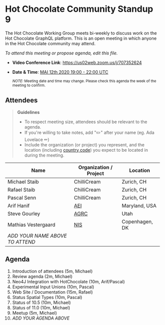 # Hot Chocolate Community Standup 9

The Hot Chocolate Working Group meets bi-weekly to discuss work on the Hot Chocolate GraphQL platform. This is an open meeting in which anyone in the Hot Chocolate community may attend.

*To attend this meeting or propose agenda, edit this file.*

- **Video Conference Link**: https://us02web.zoom.us/j/707352624  
- **Date & Time**: [MAI 12th 2020 19:00 - 22:00 UTC](https://www.timeanddate.com/worldclock/meetingdetails.html?year=2020&month=5&day=12&hour=19&min=0&sec=0&p1=268&p2=22&p3=224&p4=240)

  <small>*NOTE:* Meeting date and time may change. Please check this agenda the week of the meeting to confirm.</small>

## Attendees

> **Guidelines**
> - To respect meeting size, attendees should be relevant to the agenda.
> - If you're willing to take notes, add "✏️" after your name (eg. Ada Lovelace ✏)
> - Include the organization (or project) you represent, and the location (including [country code](https://en.wikipedia.org/wiki/List_of_ISO_3166_country_codes#Current_ISO_3166_country_codes)) you expect to be located in during the meeting.

| Name                     | Organization / Project     | Location
| ------------------------ | -------------------------- | ------------------------
| Michael Staib            | ChilliCream                | Zurich, CH
| Rafael Staib             | ChilliCream                | Zurich, CH
| Pascal Senn              | ChilliCream                | Zurich, CH
| Arif Hanif               | [AEI](https://aeieng.com)  | Maryland, USA
| Steve Gourley            | [AGRC](https://gis.utah.gov) | Utah 
| Mathias Vestergaard      | [NIS](https://www.nisportal.com/) | Copenhagen, DK
| *ADD YOUR NAME ABOVE TO ATTEND*

## Agenda

1. Introduction of attendees (5m, Michael)
1. Review agenda (2m, Michael)
1. Neo4J Integration with HotChocolate (10m, Arif/Pascal)
1. Experimental Input Unions (10m, Pascal)
1. Web Site / Documentation (15m, Rafael)
1. Status Spatial Types (10m, Pascal)
1. Status of 10.5 (10m, Michael)
1. Status of 11.0 (10m, Michael)
1. Meetup (5m, Michael)
1. *ADD YOUR AGENDA ABOVE*
